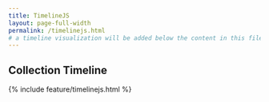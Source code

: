 ```yaml
---
title: TimelineJS
layout: page-full-width
permalink: /timelinejs.html
# a timeline visualization will be added below the content in this file
---
```


## Collection Timeline
{% include feature/timelinejs.html %}

